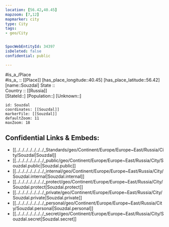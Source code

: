 ```yaml
---
location: [56.42,40.45] 
mapzoom: [7,12] 
mapmarker: city 
type: City
tags:
- geo/City


SpocWebEntityId: 34397
isDeleted: false
confidential: public

---
```

#is_a_/Place  
#is_a_ :: [[Place]] 
[has_place_longitude::40.45] 
[has_place_latitude::56.42] 
[name::Souzdal] 
State ::  
Country :: [[Russia]]  
[StateId::] 
[Population::] 
[Unknown::] 


```leaflet
id: Souzdal
coordinates: [[Souzdal]] 
markerFile: [[Souzdal]] 
defaultZoom: 11 
maxZoom: 18
```


## Confidential Links & Embeds: 
- [[../../../../../../../_Standards/geo/Continent/Europe/Europe~East/Russia/City/Souzdal|Souzdal]] 
- [[../../../../../../../_public/geo/Continent/Europe/Europe~East/Russia/City/Souzdal.public|Souzdal.public]] 
- [[../../../../../../../_internal/geo/Continent/Europe/Europe~East/Russia/City/Souzdal.internal|Souzdal.internal]] 
- [[../../../../../../../_protect/geo/Continent/Europe/Europe~East/Russia/City/Souzdal.protect|Souzdal.protect]] 
- [[../../../../../../../_private/geo/Continent/Europe/Europe~East/Russia/City/Souzdal.private|Souzdal.private]] 
- [[../../../../../../../_personal/geo/Continent/Europe/Europe~East/Russia/City/Souzdal.personal|Souzdal.personal]] 
- [[../../../../../../../_secret/geo/Continent/Europe/Europe~East/Russia/City/Souzdal.secret|Souzdal.secret]] 
